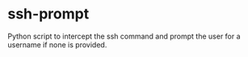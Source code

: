 ssh-prompt
==========

Python script to intercept the ssh command and prompt the user for a username if none is provided.